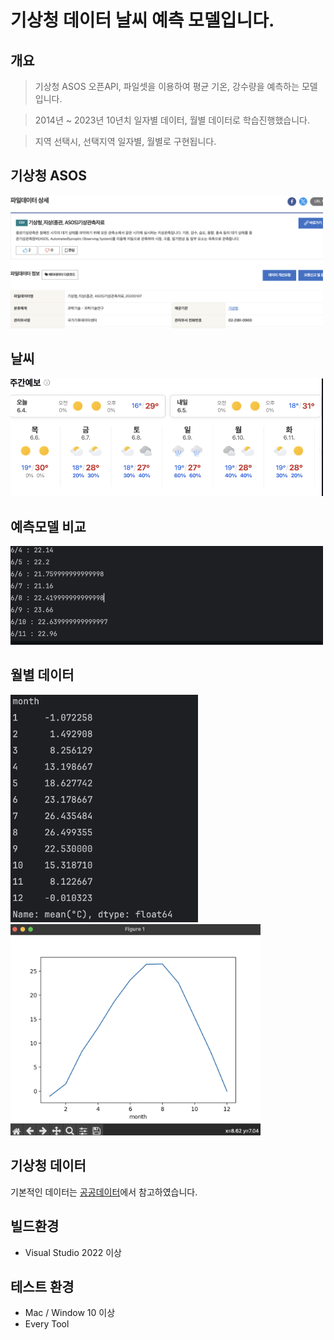 # 기상청 데이터 날씨 예측 모델입니다.

## 개요

> 기상청 ASOS 오픈API, 파일셋을 이용하여 평균 기온, 강수량을 예측하는 모델입니다.

> 2014년 ~ 2023년 10년치 일자별 데이터, 월별 데이터로 학습진행했습니다.

> 지역 선택시, 선택지역 일자별, 월별로 구현됩니다. 

## 기상청 ASOS
<img width='500' src='docs/images/3.png'/>

## 날씨
<img width='500' src='docs/images/1.png'/>

## 예측모델 비교
<img width='500' src='docs/images/2.png'/>

## 월별 데이터
<img width='300' src='docs/images/4.png'/>
<img width='400' src='docs/images/5.png'/>

## 기상청 데이터
기본적인 데이터는 [공공데이터](https://www.data.go.kr/data/15043648/fileData.do)에서 참고하였습니다.

## 빌드환경
* Visual Studio 2022 이상

## 테스트 환경
* Mac / Window 10 이상
* Every Tool
